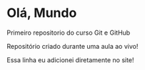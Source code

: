# Olá, Mundo
 Primeiro repositorio do curso Git e GitHub

 Repositório criado durante uma aula ao vivo!

Essa linha  eu adicionei diretamente no site!
